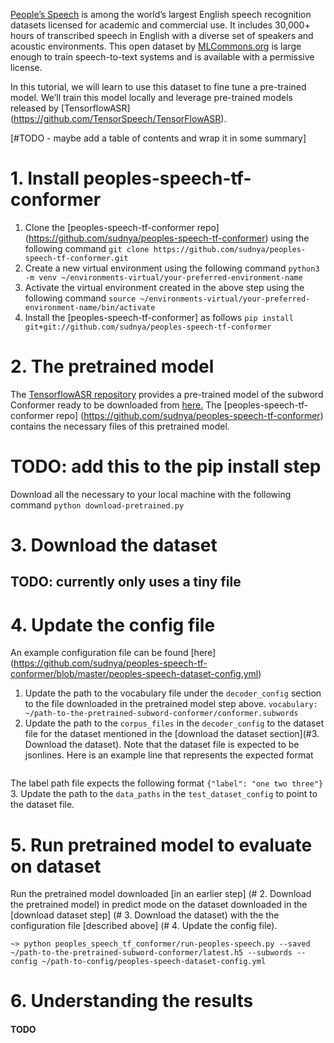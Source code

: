 [People’s Speech](https://mlcommons.org/en/peoples-speech/) is among the world’s largest English speech recognition datasets licensed for academic and commercial use. It includes 30,000+ hours of transcribed speech in English with a diverse set of speakers and acoustic environments. This open dataset by [MLCommons.org](https://mlcommons.org/en/) is large enough to train speech-to-text systems and is available with a permissive license.

In this tutorial, we will learn to use this dataset to fine tune a pre-trained model. We’ll train this model locally and leverage pre-trained models released by [TensorflowASR] (https://github.com/TensorSpeech/TensorFlowASR).

[#TODO - maybe add a table of contents and wrap it in some summary]

# 1. Install peoples-speech-tf-conformer
1. Clone the [peoples-speech-tf-conformer repo] (https://github.com/sudnya/peoples-speech-tf-conformer) using the following command
 `git clone https://github.com/sudnya/peoples-speech-tf-conformer.git`
2. Create a new virtual environment using the following command
`python3 -m venv ~/environments-virtual/your-preferred-environment-name`
3. Activate the virtual environment created in the above step using the following command
`source ~/environments-virtual/your-preferred-environment-name/bin/activate`
4. Install the [peoples-speech-tf-conformer] as follows
`pip install git+git://github.com/sudnya/peoples-speech-tf-conformer`

# 2. The pretrained model
The [TensorflowASR repository](https://github.com/TensorSpeech/TensorFlowASR) provides a pre-trained model of the subword Conformer ready to be downloaded from [here.](https://drive.google.com/drive/folders/1VAihgSB5vGXwIVTl3hkUk95joxY1YbfW)
The [peoples-speech-tf-conformer repo] (https://github.com/sudnya/peoples-speech-tf-conformer) contains the necessary files of this pretrained model.

# TODO: add this to the pip install step
Download all the necessary to your local machine with the following command
`python download-pretrained.py`

# 3. Download the dataset
## TODO: currently only uses a tiny file

# 4. Update the config file
An example configuration file can be found [here] (https://github.com/sudnya/peoples-speech-tf-conformer/blob/master/peoples-speech-dataset-config.yml)

1. Update the path to the vocabulary file under the `decoder_config` section to the file downloaded in the pretrained model step above.
`vocabulary: ~/path-to-the-pretrained-subword-conformer/conformer.subwords`
2. Update the path to the `corpus_files` in the `decoder_config` to the dataset file for the dataset mentioned in the [download the dataset section](#3. Download the dataset). Note that the dataset file is expected to be jsonlines. Here is an example line that represents the expected format

```{"audio_path": "/path-to-the-audio-file.mp4", "train": true, "test": false, "uid": "1a5fb807f32c6dbb1d3302793a6c55fe", "labeled": true, "label": "one two three", "image_path": "s3://can-be-empty.png", "label_path": "/path-to-the-/da0df04b6ad9112b72839d65a9e2966b.json" }
```

The label path file expects the following format
`{"label": "one two three"}`
3. Update the path to the `data_paths` in the `test_dataset_config` to point to the dataset file.

# 5. Run pretrained model to evaluate on dataset
Run the pretrained model downloaded [in an earlier step] (# 2. Download the pretrained model) in predict mode on the dataset downloaded in the [download dataset step] (# 3. Download the dataset) with the the configuration file [described above] (# 4. Update the config file).

 `~> python peoples_speech_tf_conformer/run-peoples-speech.py --saved ~/path-to-the-pretrained-subword-conformer/latest.h5 --subwords --config ~/path-to-config/peoples-speech-dataset-config.yml`
 
# 6. Understanding the results
#### TODO
